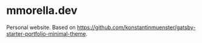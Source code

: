 # mmorella.dev

Personal website. Based on <https://github.com/konstantinmuenster/gatsby-starter-portfolio-minimal-theme>.
